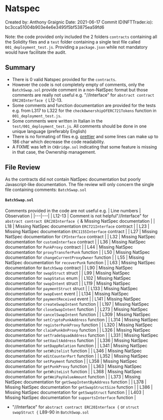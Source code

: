 # Natspec

Created by: Anthony Graignic
Date: 2021-06-17
Commit ID(NFTTrader.io): bc3cca51004b903e4e6e3495f5bf53875ea59fd6

Note: the code provided only included the 2 folders `contracts` containing all the Solidity files and a `test` folder containing a single test file called `001_deployment_test.js`. Providing a `package.json` while not mandatory would have facilitate the audit.

## Summary

- There is 0 valid Natspec provided for the `contracts`.
- However the code is not completely empty of comments, only the `BatchSwap.sol` provide comment in a non-NatSpec format but those comments are really not useful e.g. "//Interface" for `abstract contract ERC20Interface {` L12-13.
- Some comments and function documentation are provided for the tests e.g. from L317 to L322 for the `checkOwnershipOfERC721Tokens` function in `001_deployment_test.js`.
- Some comments were written in Italian in the `test/001_deployment_test.js`. All comments should be done in one unique language (preferably English)
- There is no formating of files e.g. [prettier](https://github.com/prettier-solidity/prettier-plugin-solidity/) and some lines can make up to 186 char which decrease the code readability.
- A FIXME was left in `CKBridge.sol` indicating that some feature is missing in that case, the Ownership management.

## File Review

As the contracts did not contain NatSpec documentation but poorly Javascript-like documentation. The file review will only concern the single file containing comments: `BatchSwap.sol`

#### `BatchSwap.sol`

Comments provided in the code are not useful e.g.
| Line numbers | Observation |
|---|---|
| L12-13 | Comment is not helpful"//Interface" for `abstract contract ERC20Interface {` & Missing NatSpec documentation |
| L18 | Missing NatSpec documentation `ERC721Interface` contract |
| L23 | Missing NatSpec documentation `ERC1155Interface` contract |
| L27 | Missing NatSpec documentation for `CPInterface` contract |
| L32 | Missing NatSpec documentation for `customInterface` contract |
| L36 | Missing NatSpec documentation for `PunkProxy` contract |
| L44 | Missing NatSpec documentation for `proxyTransferPunk` function |
| L50 | Missing NatSpec documentation for `changeCurrentProxyOwner` function |
| L55 | Missing NatSpec documentation for `recoverPunk` function |
| L63 | Missing NatSpec documentation for `BatchSwap` contract |
| L90 | Missing NatSpec documentation for `swapStruct` struct |
| L99 | Missing NatSpec documentation for `swapStatus` enum |
| L102 | Missing NatSpec documentation for `swapIntent` struct |
| L119 | Missing NatSpec documentation for `paymentStruct` struct |
| L133 | Missing NatSpec documentation for `swapEvent` event |
| L134 | Missing NatSpec documentation for `paymentReceived` event |
| L141 | Missing NatSpec documentation for `createSwapIntent` function |
| L197 | Missing NatSpec documentation for `closeSwapIntent` function |
| L273 | Missing NatSpec documentation for `cancelSwapIntent` function |
| L309 | Missing NatSpec documentation for `setCryptoPunkAddress` function |
| L314 | Missing NatSpec documentation for `registerPunkProxy` function |
| L320 | Missing NatSpec documentation for `claimPunkOnProxy` function |
| L326 | Missing NatSpec documentation for `setTradeSquadAddress` function |
| L331 | Missing NatSpec documentation for `setVaultAddress` function |
| L336 | Missing NatSpec documentation for `setDappRelation` function |
| L341 | Missing NatSpec documentation for `setWhitelist` function |
| L346 | Missing NatSpec documentation for `editCounterPart` function |
| L352 | Missing NatSpec documentation for `setPayment` function |
| L358 | Missing NatSpec documentation for `getPunkProxy` function |
| L363 | Missing NatSpec documentation for `getWhiteList` function |
| L368 | Missing NatSpec documentation for `getWeiPayValueAmount` function |
| L373 | Missing NatSpec documentation for `getSwapIntentByAddress` function |
| L378 | Missing NatSpec documentation for `getSwapStructSize` function |
| L386 | Missing NatSpec documentation for `getSwapStruct` function |
| L403 | Missing NatSpec documentation for `supportsInterface` function |

- "//Interface" for `abstract contract ERC20Interface {` or `struct swapStruct {` L89-90 in `BatchSwap.sol`

